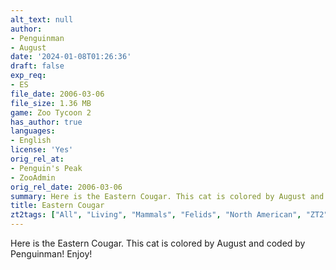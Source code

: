```yaml
---
alt_text: null
author:
- Penguinman
- August
date: '2024-01-08T01:26:36'
draft: false
exp_req:
- ES
file_date: 2006-03-06
file_size: 1.36 MB
game: Zoo Tycoon 2
has_author: true
languages:
- English
license: 'Yes'
orig_rel_at:
- Penguin's Peak
- ZooAdmin
orig_rel_date: 2006-03-06
summary: Here is the Eastern Cougar. This cat is colored by August and coded by Penguinman! Enjoy!
title: Eastern Cougar
zt2tags: ["All", "Living", "Mammals", "Felids", "North American", "ZT2", "Endangered Species"]
---
```

Here is the Eastern Cougar. This cat is colored by August and coded by Penguinman! Enjoy!
